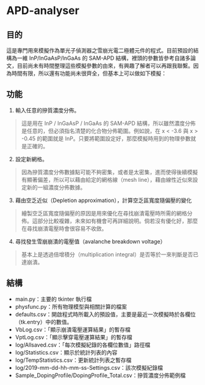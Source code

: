 # APD-analyser
## 目的
這是專門用來模擬作為單光子偵測器之雪崩光電二極體元件的程式。目前預設的結構為一維 InP/InGaAsP/InGaAs 的 SAM-APD 結構，裡頭的參數皆參考自諸多論文，目前尚未有時間整理這些模擬參數的由來，有興趣了解者可以再跟我聯繫。因為時間有限，所以還有功能尚未很齊全，但基本上可以做如下模擬：

## 功能
1. 輸入任意的摻質濃度分佈。
> 這是用在 InP / InGaAsP / InGaAs 的 SAM-APD 結構，所以雖然濃度分佈是任意的，但必須指名清楚的化合物分佈範圍。例如說，在 x < -3.6 與 x > -0.45 的範圍就是 InP。只要將範圍設定好，那麼模擬時用到的物理參數就是正確的。

2. 設定新網格。
> 因為摻質濃度分佈數據點可能不夠密集，或者是太密集，進而使得後續模擬有顯著偏差，所以可以藉由給定的網格線（mesh line），藉由線性近似來設定新的一組濃度分佈數據。

3. 藉由空乏近似（Depletion approximation），計算空乏區寬度隨偏壓的變化
> 繪製空乏區寬度隨偏壓的原因是用來優化在尋找崩潰電壓時所需的網格分佈。這部分比較複雜，未來如有機會可再詳細說明。倘若沒有優化好，那麼在尋找崩潰電壓時會很容易不收斂。

4. 尋找發生雪崩崩潰的電壓值（avalanche breakdown voltage）
> 基本上是透過倍增積分（multiplication integral）是否等於一來判斷是否已達崩潰。

## 結構
* main.py：主要的 tkinter 執行檔
* physfunc.py：所有物理模型與相關計算的檔案
* defaults.csv：開啟程式時所載入的預設值，主要是最近一次模擬時於各欄位（tk.entry）中的數值。
* VbLog.csv：「顯示崩潰電壓運算結果」的暫存檔
* VptLog.csv：「顯示擊穿電壓運算結果」的暫存檔
* log/Allsaved.csv：「每次模擬紀錄的各欄位數值」路徑檔
* log/Statistics.csv：顯示於統計列表的內容
* log/TempStatistics.csv：更新統計列表之暫存檔
* log/2019-mm-dd-hh-mm-ss-Settings.csv：該次模擬紀錄檔
* Sample_DopingProfile/DopingProfile_Total.csv：摻質濃度分佈範例檔
